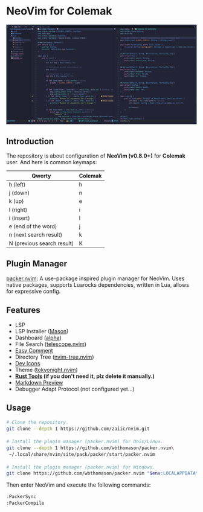 # NeoVim for Colemak

![](assets/cover.png)

## Introduction
The repository is about configuration of **NeoVim (v0.8.0+)** for **Colemak** user. And here is common keymaps:

|Qwerty|Colemak|
|--|--|
|h (left)|h|
|j (down)|n|
|k (up)|e|
|l (right)|i|
|i (insert)|l|
|e (end of the word)|j|
|n (next search result)|k|
|N (previous search result)|K|

## Plugin Manager

[packer.nvim](https://github.com/wbthomason/packer.nvim): A use-package inspired plugin manager for NeoVim. Uses native packages, supports Luarocks dependencies, written in Lua, allows for expressive config.

## Features

- LSP
- LSP Installer ([Mason](https://github.com/williamboman/mason.nvim))
- Dashboard ([alpha](https://github.com/))
- File Search ([telescope.nvim](https://github.com/nvim-telescope/telescope.nvim))
- [Easy Comment](https://github.com/numToStr/Comment.nvim)
- Directory Tree ([nvim-tree.nvim](https://github.com/kyazdani42/nvim-tree.lua))
- [Dev Icons](https://github.com/kyazdani42/nvim-web-devicons)
- Theme ([tokyonight.nvim](https://github.com/folke/tokyonight.nvim))
- **[Rust Tools](https://github.com/simrat39/rust-tools.nvim) (if you don't need it, plz delete it manually.)**
- [Markdown Preview](https://github.com/iamcco/markdown-preview.nvim)
- Debugger Adapt Protocol (not configured yet...)

## Usage

```bash
# Clone the repository.
git clone --depth 1 https://github.com/zaiic/nvim.git

# Install the plugin manager (packer.nvim) for Unix/Linux.
git clone --depth 1 https://github.com/wbthomason/packer.nvim\
 ~/.local/share/nvim/site/pack/packer/start/packer.nvim

# Install the plugin manager (packer.nvim) for Windows.
git clone https://github.com/wbthomason/packer.nvim "$env:LOCALAPPDATA\nvim-data\site\pack\packer\start\packer.nvim"
```

Then enter NeoVim and execute the following commands:
```bash
:PackerSync
:PackerCompile
```
